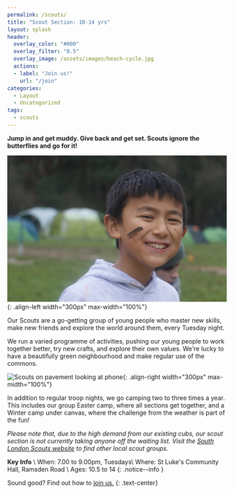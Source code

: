 ```yaml
---
permalink: /scouts/
title: "Scout Section: 10-14 yrs"
layout: splash
header:
  overlay_color: "#000"
  overlay_filter: "0.5"
  overlay_image: /assets/images/beach-cycle.jpg
  actions:
  - label: "Join us!"
    url: "/join"
categories:
  - Layout
  - Uncategorized
tags:
  - scouts
---
```


**Jump in and get muddy. Give back and get set. Scouts ignore the butterflies and go for it!**

![Happy scout on camp](/assets/images/IMG_8627.jpg){: .align-left width="300px" max-width="100%"}

Our Scouts are a go-getting group of young people who master new skills, make new friends and explore the world around them, every Tuesday night. 

We run a varied programme of activities, pushing our young people to work together better, try new crafts, and explore their own values. We're lucky to have a beautifully green neighbourhood and make regular use of the commons.

![Scouts on pavement looking at phone](/assets/images/IMG_7087.jpg){: .align-right width="300px" max-midth="100%"}

In addition to regular troop nights, we go camping two to three times a year. This includes our group Easter camp, where all sections get together, and a Winter camp under canvas, where the challenge from the weather is part of the fun!

_Please note that, due to the high demand from our existing cubs, our scout section is not currently taking anyone off the waiting list. Visit the [South London Scouts website](https://join.southlondonscouts.org.uk/) to find other local scout groups._

**Key Info** \\
When: 7.00 to 9.00pm, Tuesdays\\
Where: St Luke's Community Hall, Ramsden Road \\
Ages: 10.5 to 14
{: .notice--info }

Sound good? Find out how to <a href="../join" class="btn btn--success">join us.</a>
{: .text-center}